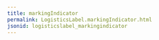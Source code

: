 ```yaml
---
title: markingIndicator
permalink: LogisticsLabel.markingIndicator.html
jsonid: logisticslabel_markingindicator
---
```

